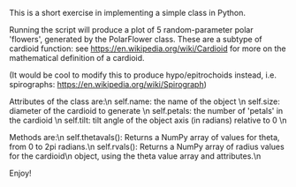 This is a short exercise in implementing a simple class in Python.

Running the script will produce a plot of 5 random-parameter polar 'flowers', 
generated by the PolarFlower class. These are a subtype of cardioid function:
see https://en.wikipedia.org/wiki/Cardioid for more on the mathematical 
definition of a cardioid.

(It would be cool to modify this to produce hypo/epitrochoids instead,
i.e. spirographs: https://en.wikipedia.org/wiki/Spirograph)

Attributes of the class are:\n
self.name: the name of the object \n
self.size: diameter of the cardioid to generate \n
self.petals: the number of 'petals' in the cardioid \n
self.tilt: tilt angle of the object axis (in radians) relative to 0 \n

Methods are:\n
self.thetavals(): Returns a NumPy array of values for theta, from 0 
to 2pi radians.\n
self.rvals(): Returns a NumPy array of radius values for the cardioid\n
object, using the theta value array and attributes.\n

Enjoy!
